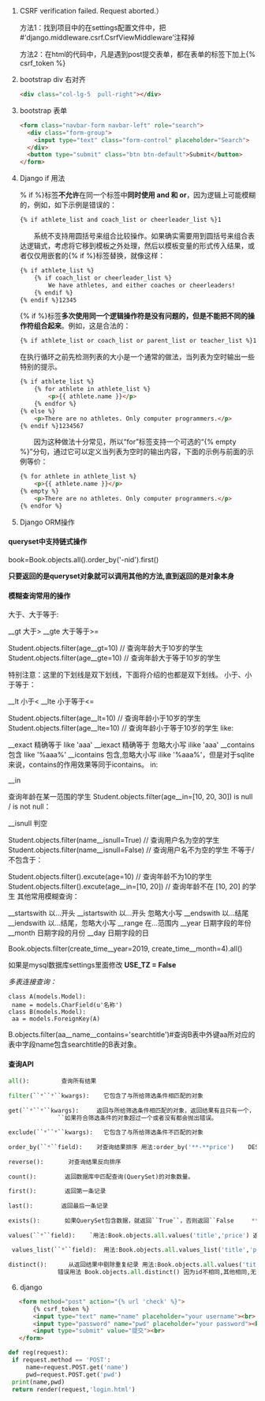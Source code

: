 1. CSRF verification failed. Request aborted.）

   方法1：找到项目中的在settings配置文件中，把#'django.middleware.csrf.CsrfViewMiddleware’注释掉

   方法2：在html的代码中，凡是遇到post提交表单，都在表单的标签下加上{% csrf_token %}

2. bootstrap div 右对齐

    ```html
    <div class="col-lg-5  pull-right"></div>
    ```

3. bootstrap 表单

   ```html
   <form class="navbar-form navbar-left" role="search">
     <div class="form-group">
       <input type="text" class="form-control" placeholder="Search">
     </div>
     <button type="submit" class="btn btn-default">Submit</button>
   </form>
   ```

4. Django if 用法

   % if %}标签**不允许**在同一个标签中**同时使用 and 和 or**，因为逻辑上可能模糊的，例如，如下示例是错误的：

   ```html
   {% if athlete_list and coach_list or cheerleader_list %}1
   ```

   　　系统不支持用圆括号来组合比较操作。如果确实需要用到圆括号来组合表达逻辑式，考虑将它移到模板之外处理，然后以模板变量的形式传入结果，或者仅仅用嵌套的{% if %}标签替换，就像这样：

   ```html
   {% if athlete_list %}
       {% if coach_list or cheerleader_list %}
           We have athletes, and either coaches or cheerleaders!
       {% endif %}
   {% endif %}12345
   ```

   {% if %}标签**多次使用同一个逻辑操作符是没有问题的，但是不能把不同的操作符组合起来**。例如，这是合法的：

   ```html
   {% if athlete_list or coach_list or parent_list or teacher_list %}1
   ```

   在执行循环之前先检测列表的大小是一个通常的做法，当列表为空时输出一些特别的提示。

   ```html
   {% if athlete_list %}
       {% for athlete in athlete_list %}
           <p>{{ athlete.name }}</p>
       {% endfor %}
   {% else %}
       <p>There are no athletes. Only computer programmers.</p>
   {% endif %}1234567
   ```

   　　因为这种做法十分常见，所以“for”标签支持一个可选的“{% empty %}”分句，通过它可以定义当列表为空时的输出内容，下面的示例与前面的示例等价：

   ```html
   {% for athlete in athlete_list %}
       <p>{{ athlete.name }}</p>
   {% empty %}
       <p>There are no athletes. Only computer programmers.</p>
   {% endfor %}
   ```

5.  Django ORM操作

   #### queryset中支持链式操作

   book=Book.objects.all().order_by('-nid').first()

   **只要返回的是queryset对象就可以调用其他的方法,直到返回的是对象本身**

   #### 模糊查询常用的操作

   大于、大于等于:

   __gt 大于>
   __gte 大于等于>=

   Student.objects.filter(age__gt=10) // 查询年龄大于10岁的学生
   Student.objects.filter(age__gte=10) // 查询年龄大于等于10岁的学生

   特别注意：这里的下划线是双下划线，下面将介绍的也都是双下划线。
   小于、小于等于：

   __lt 小于<
   __lte 小于等于<=

   Student.objects.filter(age__lt=10) // 查询年龄小于10岁的学生
   Student.objects.filter(age__lte=10) // 查询年龄小于等于10岁的学生
   like:

   __exact 精确等于 like 'aaa'
   __iexact 精确等于 忽略大小写 ilike 'aaa'
   __contains 包含 like '%aaa%'
   __icontains 包含,忽略大小写 ilike '%aaa%'，但是对于sqlite来说，contains的作用效果等同于icontains。
   in:

   __in

   查询年龄在某一范围的学生
   Student.objects.filter(age__in=[10, 20, 30])
   is null / is not null：

   __isnull 判空

   Student.objects.filter(name__isnull=True) // 查询用户名为空的学生
   Student.objects.filter(name__isnull=False) // 查询用户名不为空的学生
   不等于/不包含于：

   Student.objects.filter().excute(age=10) // 查询年龄不为10的学生
   Student.objects.filter().excute(age__in=[10, 20]) // 查询年龄不在 [10, 20] 的学生
   其他常用模糊查询：

   __startswith 以…开头
   __istartswith 以…开头 忽略大小写
   __endswith 以…结尾
   __iendswith 以…结尾，忽略大小写
   __range 在…范围内
   __year 日期字段的年份
   __month 日期字段的月份
   __day 日期字段的日

   Book.objects.filter(create_time__year=2019, create_time__month=4).all()

   如果是mysql数据库settings里面修改  **USE_TZ = False**

   *多表连接查询：*

    class A(models.Model):
     name = models.CharField(u'名称')
    class B(models.Model):
     aa = models.ForeignKey(A)

   B.objects.filter(aa__name__contains='searchtitle')#查询B表中外键aa所对应的表中字段name包含searchtitle的B表对象。
   
   #### 查询API
   
   ```python
   all():         查询所有结果
       
   filter(``*``*``kwargs):    它包含了与所给筛选条件相匹配的对象
       
   get(``*``*``kwargs):     返回与所给筛选条件相匹配的对象，返回结果有且只有一个，
                 ``如果符合筛选条件的对象超过一个或者没有都会抛出错误。
           
   exclude(``*``*``kwargs):   它包含了与所给筛选条件不匹配的对象
       
   order_by(``*``field):    对查询结果排序 用法:order_by('**-**price')    DESC 降序
           
   reverse():       对查询结果反向排序
       
   count():        返回数据库中匹配查询(QuerySet)的对象数量。
       
   first():        返回第一条记录
       
   last():        返回最后一条记录
       
   exists():       如果QuerySet包含数据，就返回``True``，否则返回``False     **相当于limit 1(用途查询这个表中是否有值)**
       
   values(``*``field):    `用法:Book.objects.all.values('title','price') 返回值是<queryset[{'title':'aa','pirce':12},{}]
           
    values_list(``*``field):  用法:Book.objects.all.values_list('title','price') 返回值是<queryset[('aa',12),('bb',33)]
           
   distinct():      从返回结果中剔除重复纪录 用法:Book.objects.all.values('title','price').distinct()  
                 错误用法 Book.objects.all.distinct() 因为id不相同,其他相同,无法去重 
   ```
   
   6. django 
   
   ```html
      <form method="post" action="{% url 'check' %}">  
          {% csrf_token %}
          <input type="text" name="name" placeholder="your username"><br>
          <input type="password" name="pwd" placeholder="your password"><br>
          <input type="submit" value="提交"><br>
      </form>
   ```
   
   ```python
   def reg(request):
    if request.method == 'POST':
        name=request.POST.get('name')
        pwd=request.POST.get('pwd')
    print(name,pwd)
    return render(request,'login.html')
   ```